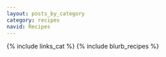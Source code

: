 ```yaml
---
layout: posts_by_category
category: recipes
navid: Recipes
---
```

{% include links_cat %}
{% include blurb_recipes %}
